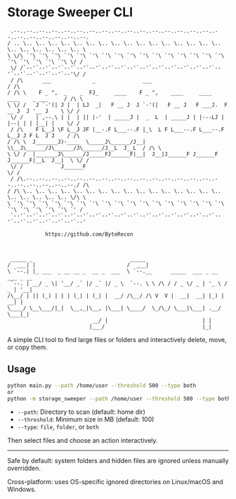 # Storage Sweeper CLI

```
 .--..--..--..--..--..--..--..--..--..--..--..--..--..--..--..--..--..--..--..--..--..--..--. 
/ .. \.. \.. \.. \.. \.. \.. \.. \.. \.. \.. \.. \.. \.. \.. \.. \.. \.. \.. \.. \.. \.. \.. \
\ \/\ `'\ `'\ `'\ `'\ `'\ `'\ `'\ `'\ `'\ `'\ `'\ `'\ `'\ `'\ `'\ `'\ `'\ `'\ `'\ `'\ `'\ \/ /
 \/ /`--'`--'`--'`--'`--'`--'`--'`--'`--'`--'`--'`--'`--'`--'`--'`--'`--'`--'`--'`--'`--'\/ / 
 / /\      ___             _               ___                                           / /\ 
/ /\ \    F _ ",  _    _  FJ_     ____    F _ ",    ____     ____     ____    _ ___     / /\ \
\ \/ /   J `-'(| J |  | LJ  _|   F __ J  J `-'(|   F __ J   F ___J.  F __ J  J '__ J    \ \/ /
 \/ /    | ,--.\ | |  | || |-'  | _____J |  _  L  | _____J | |---LJ | |--| | | |__| |    \/ / 
 / /\    F L__J \F L__J JF |__-.F L___--.F |_\  L F L___--.F L___--.F L__J J F L  J J    / /\ 
/ /\ \  J_______J)-____  \_____J\______/J__| \\__J\______/J\______/J\______/J__L  J__L  / /\ \
\ \/ /  |_______J\______/J_____FJ______F|__|  J__|J______F J______F J______F|__L  J__|  \ \/ /
 \/ /            J______F                                                                \/ / 
 / /\.--..--..--..--..--..--..--..--..--..--..--..--..--..--..--..--..--..--..--..--..--./ /\ 
/ /\ \.. \.. \.. \.. \.. \.. \.. \.. \.. \.. \.. \.. \.. \.. \.. \.. \.. \.. \.. \.. \.. \/\ \
\ `'\ `'\ `'\ `'\ `'\ `'\ `'\ `'\ `'\ `'\ `'\ `'\ `'\ `'\ `'\ `'\ `'\ `'\ `'\ `'\ `'\ `'\ `' /
 `--'`--'`--'`--'`--'`--'`--'`--'`--'`--'`--'`--'`--'`--'`--'`--'`--'`--'`--'`--'`--'`--'`--' 
            
            https://github.com/ByteRecon



 _____ _                               _____                                   
/  ___| |                             /  ___|                                  
\ `--.| |_ ___  _ __ __ _  __ _  ___  \ `--.__      _____  ___ _ __   ___ _ __ 
 `--. | __/ _ \| '__/ _` |/ _` |/ _ \  `--. \ \ /\ / / _ \/ _ | '_ \ / _ | '__|
/\__/ | || (_) | | | (_| | (_| |  __/ /\__/ /\ V  V |  __|  __| |_) |  __| |   
\____/ \__\___/|_|  \__,_|\__, |\___| \____/  \_/\_/ \___|\___| .__/ \___|_|   
                           __/ |                              | |              
                          |___/                               |_|              
```

A simple CLI tool to find large files or folders and interactively delete, move, or copy them.

## Usage

```bash
python main.py --path /home/user --threshold 500 --type both
or
python -m storage_sweeper --path /home/user --threshold 500 --type both
```

- `--path`: Directory to scan (default: home dir)
- `--threshold`: Minimum size in MB (default: 100)
- `--type`: `file`, `folder`, or `both`

Then select files and choose an action interactively.

---

Safe by default: system folders and hidden files are ignored unless manually overridden.

Cross-platform: uses OS-specific ignored directories on Linux/macOS and Windows.